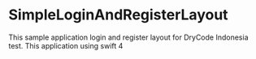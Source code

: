 # SimpleLoginAndRegisterLayout

This sample application login and register layout for DryCode Indonesia test. This application using swift 4
